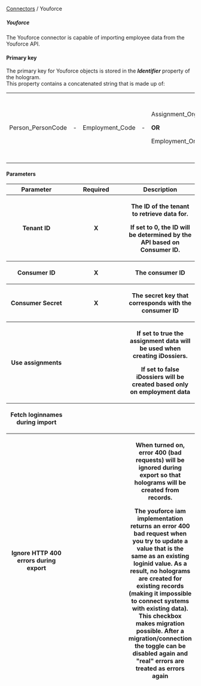 <a href="javascript:void(0)" class="help-trigger"
data-helpkey="SysPage_Connector">Connectors</a> / Youforce

##### Youforce

The Youforce connector is capable of importing employee data from the
Youforce API.

#### Primary key

The primary key for Youforce objects is stored in the ***Identifier***
property of the hologram.  
This property contains a concatenated string that is made up of:

<table class="table table-bordered" style="width:100%;">
<colgroup>
<col style="width: 14%" />
<col style="width: 14%" />
<col style="width: 14%" />
<col style="width: 14%" />
<col style="width: 14%" />
<col style="width: 14%" />
<col style="width: 14%" />
</colgroup>
<tbody>
<tr class="odd">
<td width="110"><p>Person_PersonCode</p></td>
<td width="16"><p>-</p></td>
<td width="104"><p>Employment_Code</p></td>
<td width="21"><p>-</p></td>
<td width="215"><p>Assignment_OrganizationUnit_ShortName</p>
<p><strong>OR</strong></p>
<p>Employment_OrganizationUnit_ShortName</p></td>
<td width="16"><p>-</p></td>
<td width="141"><p>Assignment_StartDate</p>
<p><strong>OR</strong></p>
<p>Employment_HireDate</p>
<p><em>in the format: yyyyMMdd</em></p></td>
</tr>
</tbody>
</table>

#### Parameters

<table class="table table-bordered">
<colgroup>
<col style="width: 33%" />
<col style="width: 33%" />
<col style="width: 33%" />
</colgroup>
<thead class="thead-light">
<tr class="header">
<th>Parameter</th>
<th class="text-center">Required</th>
<th>Description</th>
</tr>
<tr class="odd">
<th width="172"><p>Tenant ID</p></th>
<th width="68"><p><strong>X</strong></p></th>
<th width="378"><p>The ID of the tenant to retrieve data for.</p>
<p>If set to 0, the ID will be determined by the API based on Consumer
ID.</p></th>
</tr>
<tr class="header">
<th width="172"><p>Consumer ID</p></th>
<th width="68"><p><strong>X</strong></p></th>
<th width="378"><p>The consumer ID</p></th>
</tr>
<tr class="odd">
<th width="172"><p>Consumer Secret</p></th>
<th width="68"><p><strong>X</strong></p></th>
<th width="378"><p>The secret key that corresponds with the consumer
ID</p></th>
</tr>
<tr class="header">
<th width="172"><p>Use assignments</p></th>
<th width="68"><p><strong> </strong></p></th>
<th width="378"><p>If set to true the assignment data will be used when
creating iDossiers.</p>
<p>If set to false iDossiers will be created based only on employment
data</p></th>
</tr>
<tr class="odd">
<th width="172"><p>Fetch loginnames during import</p></th>
<th width="68"><p><strong> </strong></p></th>
<th width="378"></th>
</tr>
<tr class="header">
<th width="172"><p>Ignore HTTP 400 errors during export</p></th>
<th width="68"><p><strong> </strong></p></th>
<th width="378"><p>When turned on, error 400 (bad requests) will be
ignored during export so that holograms will be created from
records.</p>
<p>The youforce iam implementation returns an error 400 bad request when
you try to update a value that is the same as an existing loginid value.
As a result, no holograms are created for existing records (making it
impossible to connect systems with existing data). This checkbox makes
migration possible. After a migration/connection the toggle can be
disabled again and "real" errors are treated as errors again</p></th>
</tr>
</thead>
&#10;</table>
